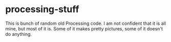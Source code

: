 processing-stuff
================
This is bunch of random old Processing code. I am not confident that it is all mine, but most of it is. Some of it makes pretty pictures, some of it doesn't do anything.
